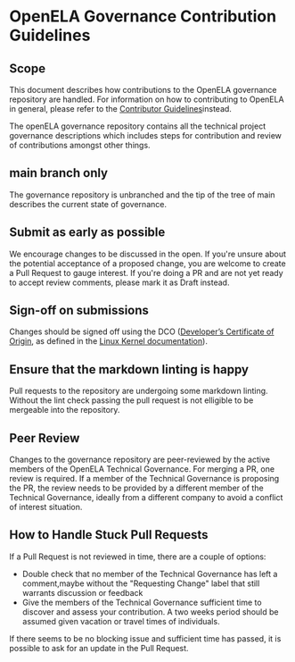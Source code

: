 # OpenELA Governance Contribution Guidelines

## Scope

This document describes how contributions to the OpenELA governance repository
are handled. For information on how to contributing to OpenELA in general,
please refer to the [Contributor Guidelines](contributors_guidelines.md)instead.

The openELA governance repository contains all the technical project governance
descriptions which includes steps for contribution and review of contributions
amongst other things.

## main branch only

The governance repository is unbranched and the tip of the tree of main
describes the current state of governance.

## Submit as early as possible

We encourage changes to be discussed in the open. If you're unsure about the
potential acceptance of a proposed change, you are welcome to create a Pull
Request to gauge interest. If you're doing a PR and are not yet ready to accept
review comments, please mark it as Draft instead.

## Sign-off on submissions

Changes should be signed off using the DCO ([Developer’s Certificate of
Origin](https://developercertificate.org/), as defined in the [Linux Kernel
documentation](https://www.kernel.org/doc/Documentation/process/submitting-patches.rst)).

## Ensure that the markdown linting is happy

Pull requests to the repository are undergoing some markdown linting. Without
the lint check passing the pull request is not elligible to be mergeable into
the repository.

## Peer Review

Changes to the governance repository are peer-reviewed by the active members of
the OpenELA Technical Governance. For merging a PR, one review is required. If
a member of the Technical Governance is proposing the PR, the review needs to
be provided by a different member of the Technical Governance, ideally from a
different company to avoid a conflict of interest situation.

## How to Handle Stuck Pull Requests

If a Pull Request is not reviewed in time, there are a couple of options:

* Double check that no member of the Technical Governance has left a
  comment,maybe without the "Requesting Change" label that still warrants
  discussion or feedback
* Give the members of the Technical Governance sufficient time to discover and
  assess your contribution. A two weeks period should be assumed given vacation
  or travel times of individuals.

If there seems to be no blocking issue and sufficient time has passed, it
is possible to ask for an update in the Pull Request.
